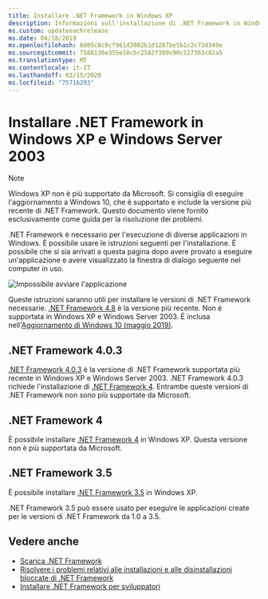 ```yaml
---
title: Installare .NET Framework in Windows XP
description: Informazioni sull'installazione di .NET Framework in Windows XP.
ms.custom: updateeachrelease
ms.date: 04/18/2019
ms.openlocfilehash: 8d05c8c9cf961d3902b1d1287be5b1c2c73d349e
ms.sourcegitcommit: 7588136e355e10cbc2582f389c90c127363c02a5
ms.translationtype: MT
ms.contentlocale: it-IT
ms.lasthandoff: 03/15/2020
ms.locfileid: "75716293"
---
```

# <a name="install-the-net-framework-on-windows-xp-and-windows-server-2003"></a>Installare .NET Framework in Windows XP e Windows Server 2003

> [!NOTE]
> Windows XP non è più supportato da Microsoft. Si consiglia di eseguire l'aggiornamento a Windows 10, che è supportato e include la versione più recente di .NET Framework. Questo documento viene fornito esclusivamente come guida per la risoluzione dei problemi.

.NET Framework è necessario per l'esecuzione di diverse applicazioni in Windows. È possibile usare le istruzioni seguenti per l'installazione. È possibile che si sia arrivati a questa pagina dopo avere provato a eseguire un'applicazione e avere visualizzato la finestra di dialogo seguente nel computer in uso.

![Impossibile avviare l'applicazione](./media/this-application-could-not-be-started.png)

Queste istruzioni saranno utili per installare le versioni di .NET Framework necessarie. [.NET Framework 4.8](https://github.com/Microsoft/dotnet/tree/master/releases/net48) è la versione più recente. Non è supportata in Windows XP e Windows Server 2003. È inclusa nell'[Aggiornamento di Windows 10 (maggio 2019)](https://support.microsoft.com/help/4028685/windows-10-get-the-update).

## <a name="net-framework-403"></a>.NET Framework 4.0.3

[.NET Framework 4.0.3](https://www.microsoft.com/download/details.aspx?id=29053) è la versione di .NET Framework supportata più recente in Windows XP e Windows Server 2003. .NET Framework 4.0.3 richiede l'installazione di [.NET Framework 4](https://dotnet.microsoft.com/download/dotnet-framework/net40). Entrambe queste versioni di .NET Framework non sono più supportate da Microsoft.

## <a name="net-framework-4"></a>.NET Framework 4

È possibile installare [.NET Framework 4](https://dotnet.microsoft.com/download/dotnet-framework/net40) in Windows XP. Questa versione non è più supportata da Microsoft.

## <a name="net-framework-35"></a>.NET Framework 3.5

È possibile installare [.NET Framework 3.5](https://dotnet.microsoft.com/download/dotnet-framework/net35-sp1) in Windows XP.

.NET Framework 3.5 può essere usato per eseguire le applicazioni create per le versioni di .NET Framework da 1.0 a 3.5.

## <a name="see-also"></a>Vedere anche

- [Scarica .NET Framework](https://dotnet.microsoft.com/download)
- [Risolvere i problemi relativi alle installazioni e alle disinstallazioni bloccate di .NET Framework](troubleshoot-blocked-installations-and-uninstallations.md)
- [Installare .NET Framework per sviluppatori](guide-for-developers.md)
